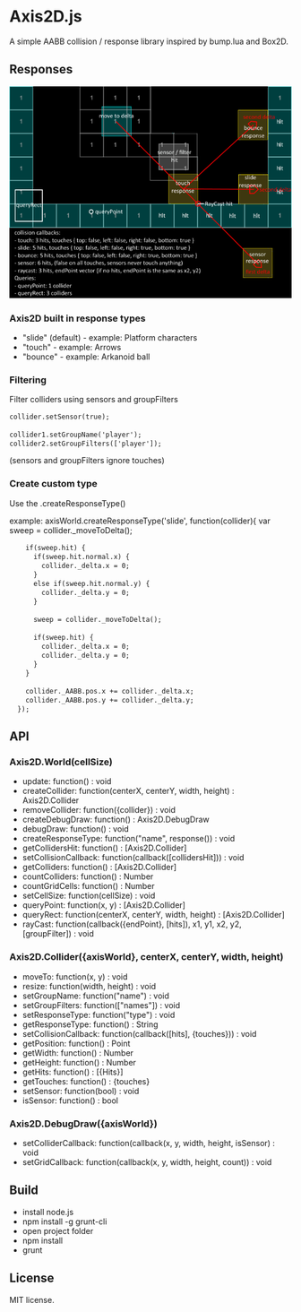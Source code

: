 # Axis2D.js

A simple AABB collision / response library inspired by bump.lua and Box2D.

## Responses

![collisions/queries](https://raw.githubusercontent.com/einarkristjan/Axis2D.js/dev/img/collisions-queries.png)

### Axis2D built in response types
* "slide" (default) - example: Platform characters
* "touch" - example: Arrows
* "bounce" - example: Arkanoid ball

### Filtering

Filter colliders using sensors and groupFilters

    collider.setSensor(true);

    collider1.setGroupName('player');
    collider2.setGroupFilters(['player']);

(sensors and groupFilters ignore touches)

### Create custom type

Use the .createResponseType()

example:
      axisWorld.createResponseType('slide', function(collider){
        var sweep = collider._moveToDelta();

        if(sweep.hit) {
          if(sweep.hit.normal.x) {
            collider._delta.x = 0;
          }
          else if(sweep.hit.normal.y) {
            collider._delta.y = 0;
          }

          sweep = collider._moveToDelta();

          if(sweep.hit) {
            collider._delta.x = 0;
            collider._delta.y = 0;
          }
        }

        collider._AABB.pos.x += collider._delta.x;
        collider._AABB.pos.y += collider._delta.y;
      });

## API

### Axis2D.World(cellSize)
* update: function() : void
* createCollider: function(centerX, centerY, width, height) : Axis2D.Collider
* removeCollider: function({collider}) : void
* createDebugDraw: function() : Axis2D.DebugDraw
* debugDraw: function() : void
* createResponseType: function("name", response()) : void
* getCollidersHit: function() : [Axis2D.Collider]
* setCollisionCallback: function(callback([collidersHit])) : void
* getColliders: function() : [Axis2D.Collider]
* countColliders: function() : Number
* countGridCells: function() : Number
* setCellSize: function(cellSize) : void
* queryPoint: function(x, y) : [Axis2D.Collider]
* queryRect: function(centerX, centerY, width, height) : [Axis2D.Collider]
* rayCast: function(callback({endPoint}, [hits]), x1, y1, x2, y2, [groupFilter]) : void

### Axis2D.Collider({axisWorld}, centerX, centerY, width, height)
* moveTo: function(x, y) : void
* resize: function(width, height) : void
* setGroupName: function("name") : void
* setGroupFilters: function(["names"]) : void
* setResponseType: function("type") : void
* getResponseType: function() : String
* setCollisionCallback: function(callback([hits], {touches})) : void
* getPosition: function() : Point
* getWidth: function() : Number
* getHeight: function() : Number
* getHits: function() : [{Hits}]
* getTouches: function() : {touches}
* setSensor: function(bool) : void
* isSensor: function() : bool

### Axis2D.DebugDraw({axisWorld})
* setColliderCallback: function(callback(x, y, width, height, isSensor) : void
* setGridCallback: function(callback(x, y, width, height, count)) : void

## Build

* install node.js
* npm install -g grunt-cli
* open project folder
* npm install
* grunt

## License

MIT license.
